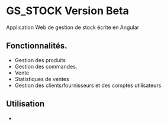 # GS_STOCK Version Beta
Application Web de gestion de stock écrite en Angular 

## Fonctionnalités. 
* Gestion des produits
* Gestion des commandes.
* Vente
* Statistiques de ventes
* Gestion des clients/fournisseurs et des comptes utilisateurs



## Utilisation 
*




